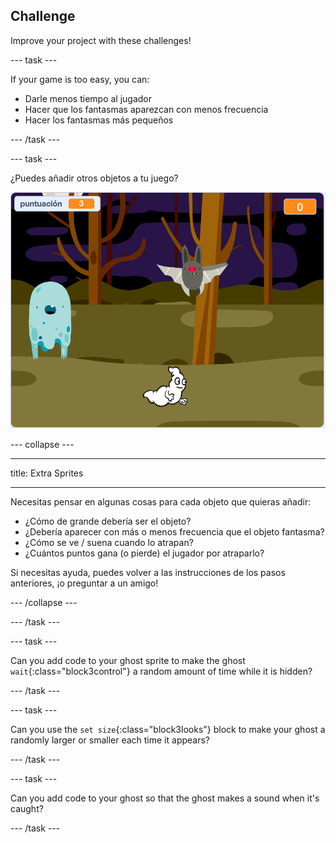 ## Challenge

Improve your project with these challenges!

\--- task \---

If your game is too easy, you can:

+ Darle menos tiempo al jugador
+ Hacer que los fantasmas aparezcan con menos frecuencia
+ Hacer los fantasmas más pequeños

\--- /task \---

\--- task \---

¿Puedes añadir otros objetos a tu juego?

![captura de pantalla](images/ghost-final.png)

\--- collapse \---

* * *

title: Extra Sprites

* * *

Necesitas pensar en algunas cosas para cada objeto que quieras añadir:

+ ¿Cómo de grande debería ser el objeto?
+ ¿Debería aparecer con más o menos frecuencia que el objeto fantasma?
+ ¿Cómo se ve / suena cuando lo atrapan?
+ ¿Cuántos puntos gana (o pierde) el jugador por atraparlo?

Si necesitas ayuda, puedes volver a las instrucciones de los pasos anteriores, ¡o preguntar a un amigo!

\--- /collapse \---

\--- /task \---

\--- task \---

Can you add code to your ghost sprite to make the ghost `wait`{:class="block3control"} a random amount of time while it is hidden?

\--- /task \---

\--- task \---

Can you use the `set size`{:class="block3looks"} block to make your ghost a randomly larger or smaller each time it appears?

\--- /task \---

\--- task \---

Can you add code to your ghost so that the ghost makes a sound when it's caught?

\--- /task \---